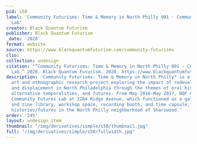 ```yaml
---
pid: s50
label: 'Community Futurisms: Time & Memory in North Philly 001 - Community Futures
  Lab'
creator: Black Quantum Futurism
publisher: Black Quantum Futurism
_date: '2020'
format: website
source: https://www.blackquantumfuturism.com/community-futurisms
clio:
collection: undesign
citation: "“Community Futurisms: Time & Memory in North Philly 001 - Community Futures
  Lab.” 2020. Black Quantum Futurism. 2020. https://www.blackquantumfuturism.com/community-futurisms."
description: 'Community Futurisms: Time & Memory in North Philly* is a collaborative
  art and ethnographic research project exploring the impact of redevelopment, gentrification,
  and displacement in North Philadelphia through the themes of oral histories, memories,
  alternative temporalities, and futures. From May 2016-May 2017, BQF Collective operated
  Community Futures Lab at 2204 Ridge Avenue, which functioned as a gallery, resource
  and zine library, workshop space, recording booth, and time capsule, recording oral
  histories/futures in the North Philly neighborhood of Sharswood.'
order: '245'
layout: undesign_item
thumbnail: "/img/derivatives/simple/s50/thumbnail.jpg"
full: "/img/derivatives/simple/s50/fullwidth.jpg"
---
```

